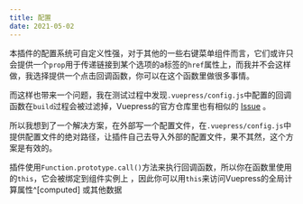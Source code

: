 ```yaml
---
title: 配置
date: 2021-05-02
---
```

本插件的配置系统可自定义性强，对于其他的一些右键菜单组件而言，它们或许只会提供一个`prop`用于传递链接到某个选项的a标签的`href`属性上，而我并不会这样做，我选择提供一个点击回调函数，你可以在这个函数里做很多事情。

而这样也带来一个问题，我在测试过程中发现`.vuepress/config.js`中配置的回调函数在`build`过程会被过滤掉，Vuepress的官方仓库里也有相似的 [Issue](https://github.com/vuejs/vuepress/issues/1643) 。

所以我想到了一个解决方案，在外部写一个配置文件，在`.vuepress/config.js`中提供配置文件的绝对路径，让插件自己去导入外部的配置文件，果不其然，这个方案是有效的。

插件使用`Function.prototype.call()`方法来执行回调函数，所以你在函数里使用的`this`，它会被绑定到组件实例上 ，因此你可以用`this`来访问Vuepress的全局计算属性^[computed] 或其他数据

[^computed]: 详情见 [全局计算属性](https://v1.vuepress.vuejs.org/zh/guide/global-computed.html#site) 和 [网站和页面的元数据](https://v1.vuepress.vuejs.org/zh/theme/writing-a-theme.html#%E7%BD%91%E7%AB%99%E5%92%8C%E9%A1%B5%E9%9D%A2%E7%9A%84%E5%85%83%E6%95%B0%E6%8D%AE)